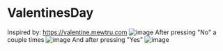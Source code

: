 # ValentinesDay
Inspired by: https://valentine.mewtru.com
![image](https://github.com/shacowka6on/ValentinesDay/assets/92218265/2090c5b6-2f34-48ee-9c4c-dae0c060e4c6)
After pressing "No" a couple times
![image](https://github.com/shacowka6on/ValentinesDay/assets/92218265/a29dc337-a561-47a9-9eb1-86d5348af7eb)
And after pressing "Yes"
![image](https://github.com/shacowka6on/ValentinesDay/assets/92218265/8d7520a4-40ae-4801-a3e0-7351a28535a5)

